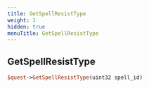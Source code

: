 ```yaml
---
title: GetSpellResistType
weight: 1
hidden: true
menuTitle: GetSpellResistType
---
```

## GetSpellResistType
```perl
$quest->GetSpellResistType(uint32 spell_id)
```